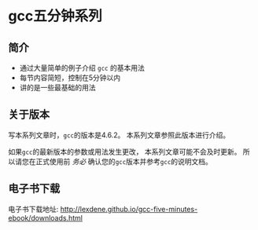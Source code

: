 # gcc五分钟系列

## 简介

* 通过大量简单的例子介绍 `gcc` 的基本用法
* 每节内容简短，控制在5分钟以内
* 讲的是一些最基础的用法

## 关于版本
写本系列文章时，`gcc`的版本是4.6.2。
本系列文章参照此版本进行介绍。

如果`gcc`的最新版本的参数或用法发生更改，
本系列文章可能不会及时更新。
所以请您在正式使用前 *务必* 确认您的`gcc`版本并参考`gcc`的说明文档。

## 电子书下载

电子书下载地址: http://lexdene.github.io/gcc-five-minutes-ebook/downloads.html
